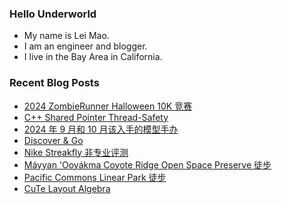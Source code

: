 ### Hello Underworld

- My name is Lei Mao.
- I am an engineer and blogger.
- I live in the Bay Area in California.


### Recent Blog Posts

<!-- BLOG-POST-LIST:START -->
- [2024 ZombieRunner Halloween 10K 竞赛](https://leimao.github.io/life/2024-ZombieRunner-Halloween/)
- [C++ Shared Pointer Thread-Safety](https://leimao.github.io/blog/CPP-Shared-Ptr-Thread-Safety/)
- [2024 年 9 月和 10 月该入手的模型手办](https://leimao.github.io/essay/2024%E5%B9%B49%E6%9C%88%E5%92%8C10%E6%9C%88%E8%AF%A5%E5%85%A5%E6%89%8B%E7%9A%84%E6%A8%A1%E5%9E%8B%E6%89%8B%E5%8A%9E/)
- [Discover &amp; Go](https://leimao.github.io/blog/Discover-Go/)
- [Nike Streakfly 非专业评测](https://leimao.github.io/essay/Nike-Streakfly-%E9%9D%9E%E4%B8%93%E4%B8%9A%E8%AF%84%E6%B5%8B/)
- [Máyyan &#39;Ooyákma Coyote Ridge Open Space Preserve 徒步](https://leimao.github.io/life/M%C3%A1yyan-Ooy%C3%A1kma-Coyote-Ridge-Open-Space-Preserve/)
- [Pacific Commons Linear Park 徒步](https://leimao.github.io/life/Pacific-Commons-Linear-Park/)
- [CuTe Layout Algebra](https://leimao.github.io/article/CuTe-Layout-Algebra/)
<!-- BLOG-POST-LIST:END -->
